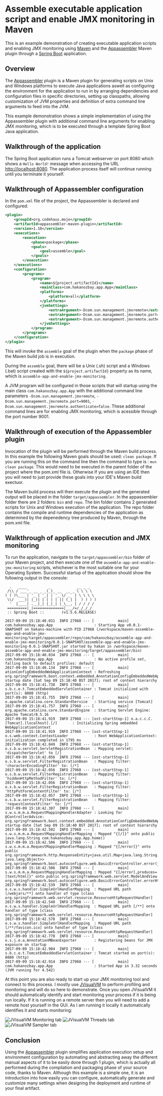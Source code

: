 # Assemble executable application script and enable JMX monitoring in Maven

This is an example demonstration of creating executable application scripts and enabling JMX monitoring using [Maven][] and the [Appassembler][] Maven plugin through a [Spring Boot][] application.

## Overview

The [Appassembler][] plugin is a Maven plugin for generating scripts on Unix and Windows platforms to execute Java applications aswell as configuring the environment for the application to run in by arranging dependencies and configuration files in specific directories, setting up classpaths, allowing customization of JVM properties and definition of extra command line arguments to feed into the JVM.

This example demonstration shows a simple implementation of using the Appassembler plugin with additional command line arguments for enabling JMX monitoring, which is to be executed through a template Spring Boot Java application.

## Walkthrough of the application

The Spring Boot application runs a Tomcat webserver on port 8080 which shows a `Hello World!` message when accessing the URL [http://localhost:8080](http://localhost:8080). The application process itself will continue running until you terminate it yourself.

## Walkthrough of Appassembler configuration

In the `pom.xml` file of the project, the Appassembler is declared and configured:

```xml
<plugin>
	<groupId>org.codehaus.mojo</groupId>
	<artifactId>appassembler-maven-plugin</artifactId>
	<version>1.10</version>
	<executions>
		<execution>
			<phase>package</phase>
			<goals>
				<goal>assemble</goal>
			</goals>
		</execution>
	</executions>
	<configuration>
		<programs>
			<program>
				<name>${project.artifactId}</name>
				<mainClass>com.hakanozbay.app.App</mainClass>
				<platforms>
					<platform>all</platform>
				</platforms>
				<jvmSettings>
					<extraArgument>-Dcom.sun.management.jmxremote</extraArgument>
					<extraArgument>-Dcom.sun.management.jmxremote.port=9001</extraArgument>
					<extraArgument>-Dcom.sun.management.jmxremote.authenticate=false</extraArgument>
				</jvmSettings>
			</program>
		</programs>
	</configuration>
</plugin>			
```

This will invoke the `assemble` goal of the plugin when the `package` phase of the Maven build job is in execution.

During the `assemble` goal, there will be a Unix (.sh) script and a Windows (.bat) script created with the `${project.artifactId}` property as its name, which is `assemble-app-and-enable-jmx-monitoring`. 

A JVM program will be configured in those scripts that will startup using the main class `com.hakanozbay.app.App` with the additional command line parameters `-Dcom.sun.management.jmxremote`, `-Dcom.sun.management.jmxremote.port=9001`, `-Dcom.sun.management.jmxremote.authenticate=false`. These additional command lines are for enabling JMX monitoring, which is acessible through the port number 9001.

## Walkthrough of execution of the Appassembler plugin

Invocation of the plugin will be performed through the Maven build process. In this example the following Maven goals should be used: `clean package`. If you are running this on the command line then the command to type is : `mvn clean package`. This would need to be executed in the parent folder of the project where the pom.xml file is. Otherwise If you are using an IDE then you will need to just provide these goals into your IDE's Maven build exectuor.

The Maven build process will then execute the plugin and the generated output will be placed in the folder `target/appassembler`. In the appassembler folder there are 2 folders: `bin` and `repo`. The bin folder contains 2 generated scripts for Unix and Windows execution of the application. The repo folder contains the compile and runtime dependencies of the application as determined by the depenedency tree produced by Maven, through the pom.xml file.

## Walkthrough of application execution and JMX monitoring
To run the application, navigate to the `target/appassembler/bin` folder of your Maven project, and then execute one of the `assemble-app-and-enable-jmx-monitoring` scripts, whichever is the most suitable one for your Operating System. Successful startup of the application should show the following output in the console:

```
  .   ____          _            __ _ _
 /\\ / ___'_ __ _ _(_)_ __  __ _ \ \ \ \
( ( )\___ | '_ | '_| | '_ \/ _` | \ \ \ \
 \\/  ___)| |_)| | | | | || (_| |  ) ) ) )
  '  |____| .__|_| |_|_| |_\__, | / / / /
 =========|_|==============|___/=/_/_/_/
 :: Spring Boot ::        (v1.5.6.RELEASE)

2017-09-09 15:18:40.031  INFO 27968 --- [           main] com.hakanozbay.app.App                   : Starting App v0.0.1-SNAPSHOT on hakans-machine with PID 27968 (/workspace/maven-assemble-app-and-enable-jmx-monitoring/target/appassembler/repo/com/hakanozbay/assemble-app-and-enable-jmx-monitoring/0.0.1-SNAPSHOT/assemble-app-and-enable-jmx-monitoring-0.0.1-SNAPSHOT.jar started by hakan in /workspace/maven-assemble-app-and-enable-jmx-monitoring/target/appassembler/bin)
2017-09-09 15:18:40.034  INFO 27968 --- [           main] com.hakanozbay.app.App                   : No active profile set, falling back to default profiles: default
2017-09-09 15:18:40.134  INFO 27968 --- [           main] ationConfigEmbeddedWebApplicationContext : Refreshing org.springframework.boot.context.embedded.AnnotationConfigEmbeddedWebApplicationContext@3b2cf7ab: startup date [Sat Sep 09 15:18:40 BST 2017]; root of context hierarchy
2017-09-09 15:18:41.738  INFO 27968 --- [           main] s.b.c.e.t.TomcatEmbeddedServletContainer : Tomcat initialized with port(s): 8080 (http)
2017-09-09 15:18:41.755  INFO 27968 --- [           main] o.apache.catalina.core.StandardService   : Starting service [Tomcat]
2017-09-09 15:18:41.757  INFO 27968 --- [           main] org.apache.catalina.core.StandardEngine  : Starting Servlet Engine: Apache Tomcat/8.5.16
2017-09-09 15:18:41.919  INFO 27968 --- [ost-startStop-1] o.a.c.c.C.[Tomcat].[localhost].[/]       : Initializing Spring embedded WebApplicationContext
2017-09-09 15:18:41.919  INFO 27968 --- [ost-startStop-1] o.s.web.context.ContextLoader            : Root WebApplicationContext: initialization completed in 1795 ms
2017-09-09 15:18:42.049  INFO 27968 --- [ost-startStop-1] o.s.b.w.servlet.ServletRegistrationBean  : Mapping servlet: 'dispatcherServlet' to [/]
2017-09-09 15:18:42.056  INFO 27968 --- [ost-startStop-1] o.s.b.w.servlet.FilterRegistrationBean   : Mapping filter: 'characterEncodingFilter' to: [/*]
2017-09-09 15:18:42.056  INFO 27968 --- [ost-startStop-1] o.s.b.w.servlet.FilterRegistrationBean   : Mapping filter: 'hiddenHttpMethodFilter' to: [/*]
2017-09-09 15:18:42.056  INFO 27968 --- [ost-startStop-1] o.s.b.w.servlet.FilterRegistrationBean   : Mapping filter: 'httpPutFormContentFilter' to: [/*]
2017-09-09 15:18:42.057  INFO 27968 --- [ost-startStop-1] o.s.b.w.servlet.FilterRegistrationBean   : Mapping filter: 'requestContextFilter' to: [/*]
2017-09-09 15:18:42.387  INFO 27968 --- [           main] s.w.s.m.m.a.RequestMappingHandlerAdapter : Looking for @ControllerAdvice: org.springframework.boot.context.embedded.AnnotationConfigEmbeddedWebApplicationContext@3b2cf7ab: startup date [Sat Sep 09 15:18:40 BST 2017]; root of context hierarchy
2017-09-09 15:18:42.502  INFO 27968 --- [           main] s.w.s.m.m.a.RequestMappingHandlerMapping : Mapped "{[/]}" onto public java.lang.String com.hakanozbay.app.App.home()
2017-09-09 15:18:42.506  INFO 27968 --- [           main] s.w.s.m.m.a.RequestMappingHandlerMapping : Mapped "{[/error]}" onto public org.springframework.http.ResponseEntity<java.util.Map<java.lang.String, java.lang.Object>> org.springframework.boot.autoconfigure.web.BasicErrorController.error(javax.servlet.http.HttpServletRequest)
2017-09-09 15:18:42.506  INFO 27968 --- [           main] s.w.s.m.m.a.RequestMappingHandlerMapping : Mapped "{[/error],produces=[text/html]}" onto public org.springframework.web.servlet.ModelAndView org.springframework.boot.autoconfigure.web.BasicErrorController.errorHtml(javax.servlet.http.HttpServletRequest,javax.servlet.http.HttpServletResponse)
2017-09-09 15:18:42.539  INFO 27968 --- [           main] o.s.w.s.handler.SimpleUrlHandlerMapping  : Mapped URL path [/webjars/**] onto handler of type [class org.springframework.web.servlet.resource.ResourceHttpRequestHandler]
2017-09-09 15:18:42.540  INFO 27968 --- [           main] o.s.w.s.handler.SimpleUrlHandlerMapping  : Mapped URL path [/**] onto handler of type [class org.springframework.web.servlet.resource.ResourceHttpRequestHandler]
2017-09-09 15:18:42.578  INFO 27968 --- [           main] o.s.w.s.handler.SimpleUrlHandlerMapping  : Mapped URL path [/**/favicon.ico] onto handler of type [class org.springframework.web.servlet.resource.ResourceHttpRequestHandler]
2017-09-09 15:18:42.770  INFO 27968 --- [           main] o.s.j.e.a.AnnotationMBeanExporter        : Registering beans for JMX exposure on startup
2017-09-09 15:18:42.904  INFO 27968 --- [           main] s.b.c.e.t.TomcatEmbeddedServletContainer : Tomcat started on port(s): 8080 (http)
2017-09-09 15:18:42.914  INFO 27968 --- [           main] com.hakanozbay.app.App                   : Started App in 3.32 seconds (JVM running for 4.542)
```
At this point you are also ready to start up your JMX monitoring tool and connect to this process. I mostly use [JVisualVM][] to perform profiling and monitoring and will do so here to demonstrate. Once you open JVisualVM it should automatically identify and start monitoring your process if it is being run locally. If it is running on a remote server then you will need to add a remote host yourself in the GUI. As I am running it locally it automatically identifies it and starts monitoring:

![JVisualVM Monitoring tab](jvisualvm1.png)
![JVisualVM Threads tab](jvisualvm2.png)
![JVisualVM Sampler tab](jvisualvm3.png)

## Conclusion
Using the [Appassembler][] plugin simplifies application execution setup and environment configuration by automating and abstracting away the different manual aspects of it to be easily done through 1 plugin, which is actually all performed during the compilation and packaging phase of your source code, thanks to Maven. Although this example is a simple one, it is an introduction into how easily you can configure, automatically generate and customize many settings when designing the deployment and runtime of your final artifact.

[Maven]: https://maven.apache.org/
[Appassembler]: http://www.mojohaus.org/appassembler/appassembler-maven-plugin/ 
[Spring Boot]: https://projects.spring.io/spring-boot/
[JVisualVM]: https://visualvm.github.io/
